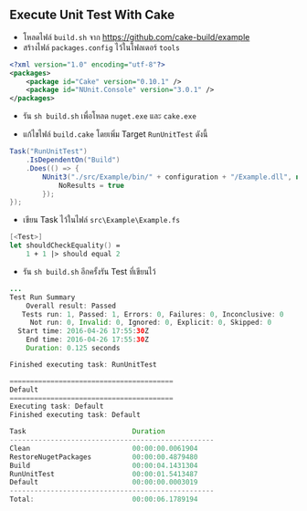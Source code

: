## Execute Unit Test With Cake

- โหลดไฟล์ `build.sh` จาก https://github.com/cake-build/example
- สร้างไฟล์ `packages.config` ไว้ในโฟลเดอร์ `tools`

```xml
<?xml version="1.0" encoding="utf-8"?>
<packages>
    <package id="Cake" version="0.10.1" />
    <package id="NUnit.Console" version="3.0.1" />
</packages>
```

- รัน `sh build.sh` เพื่อโหลด `nuget.exe` และ `cake.exe`

- แก้ไขไฟล์ `build.cake` โดยเพิ่ม Target `RunUnitTest` ดังนี้

```csharp
Task("RunUnitTest")
    .IsDependentOn("Build")
    .Does(() => {
        NUnit3("./src/Example/bin/" + configuration + "/Example.dll", new NUnit3Settings {
            NoResults = true
        });
});
```

- เขียน Task ไว้ในไฟล์ `src\Example\Example.fs`

```fsharp
[<Test>]
let shouldCheckEquality() =
    1 + 1 |> should equal 2
```

- รัน `sh build.sh` อีกครั้งรัน Test ที่เขียนไว้

```java
...
Test Run Summary
    Overall result: Passed
   Tests run: 1, Passed: 1, Errors: 0, Failures: 0, Inconclusive: 0
     Not run: 0, Invalid: 0, Ignored: 0, Explicit: 0, Skipped: 0
  Start time: 2016-04-26 17:55:30Z
    End time: 2016-04-26 17:55:30Z
    Duration: 0.125 seconds

Finished executing task: RunUnitTest

========================================
Default
========================================
Executing task: Default
Finished executing task: Default

Task                          Duration
--------------------------------------------------
Clean                         00:00:00.0061904
RestoreNugetPackages          00:00:00.4879480
Build                         00:00:04.1431304
RunUnitTest                   00:00:01.5413487
Default                       00:00:00.0003019
--------------------------------------------------
Total:                        00:00:06.1789194
```
